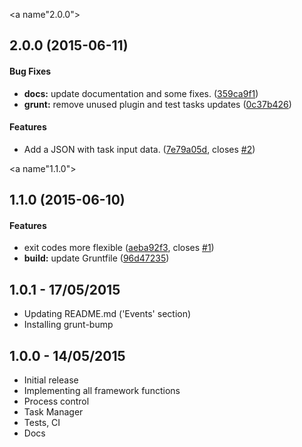 <a name"2.0.0"></a>
## 2.0.0 (2015-06-11)


#### Bug Fixes

* **docs:** update documentation and some fixes. ([359ca9f1](https://github.com/giovanebribeiro/node-task-scheduler/commit/359ca9f1))
* **grunt:** remove unused plugin and test tasks updates ([0c37b426](https://github.com/giovanebribeiro/node-task-scheduler/commit/0c37b426))


#### Features

* Add a JSON with task input data. ([7e79a05d](https://github.com/giovanebribeiro/node-task-scheduler/commit/7e79a05d), closes [#2](https://github.com/giovanebribeiro/node-task-scheduler/issues/2))


<a name"1.1.0"></a>
## 1.1.0 (2015-06-10)


#### Features

* exit codes more flexible ([aeba92f3](https://github.com/giovanebribeiro/node-task-scheduler/commit/aeba92f3), closes [#1](https://github.com/giovanebribeiro/node-task-scheduler/issues/1))
* **build:** update Gruntfile ([96d47235](https://github.com/giovanebribeiro/node-task-scheduler/commit/96d47235))


## 1.0.1 - 17/05/2015
  * Updating README.md ('Events' section)
  * Installing grunt-bump

## 1.0.0 - 14/05/2015
  * Initial release
  * Implementing all framework functions
  * Process control
  * Task Manager
  * Tests, CI
  * Docs

